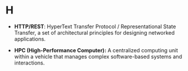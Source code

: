 # H

- **HTTP/REST**: HyperText Transfer Protocol / Representational State Transfer, a set of architectural principles for designing networked applications.

- **HPC (High-Performance Computer):** A centralized computing unit within a vehicle that manages complex software-based systems and interactions.